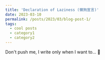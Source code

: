 ```yaml
---
title: 'Declaration of Laziness (懒狗宣言)'
date: 2023-03-10
permalink: /posts/2023/03/blog-post-1/
tags:
  - cool posts
  - category1
  - category2
---
```


Don't push me, I write only when I want to... :dog:

